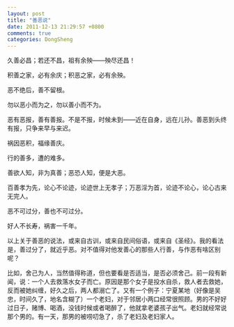 ```yaml
---
layout: post
title: "善恶说"
date: 2011-12-13 21:29:57 +0800
comments: true
categories: DongSheng
---
```


久善必昌；若还不昌，祖有余殃——殃尽还昌！

积善之家，必有余庆；积恶之家，必有余殃。

恶不绝后，善不留根。

勿以恶小而为之，勿以善小而不为。

恶有恶报，善有善报。不是不报，时候未到——近在自身，远在儿孙。善恶到头终有报，只争来早与来迟。

祸因恶积，福缘善庆。

行的善多，遭的难多。

善欲人知，非为真善；恶恐人知，便是大恶。

百善孝为先，论心不论迹，论迹世上无孝子；万恶淫为首，论迹不论心，论心古来无完人。

恶不可过分，善也不可过分。

好人不长寿，祸害一千年。

以上关于善恶的说法，或来自古训，或来自民间俗语，或来自《圣经》。我的看法是，善过分了，就近乎恶。对不值得对他发善心的那些人行善，与作恶有啥区别呢？

比如，舍己为人，当然值得称道，但也要看是否适当，是否必须舍己。前一段有新闻，说：一个人去救落水女子而亡。原因是那个女子是投水自杀，救人者去救她，反而被她纠缠，好久之后，两人都溺亡了。又有一个例子：宁夏某地（好像是吴忠，时间久了，地名含糊了）一个老妇，对于邻居小两口经常很照顾。男的不好好过日子，赌博、喝酒，没钱时候或者喝醉了，他就拿老婆孩子出气。老妇就经常说那个男的。有一天，那男的被唠叨急了，杀了老妇及老妇家人。